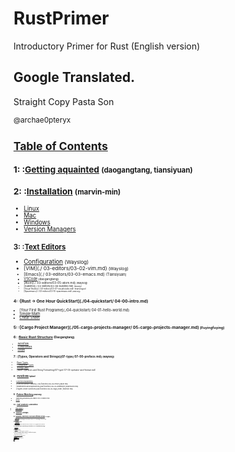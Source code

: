 # RustPrimer
Introductory Primer for Rust
(English version)

## Google Translated.
Straight Copy Pasta Son

<small> @archae0pteryx

## [Table of Contents]()

### 1: :[Getting aquainted](./01-1st-glance/README.md) <small>(daogangtang, tiansiyuan)</small>
### 2: :[Installation](./02-install/02-00-preface.md) <small>(marvin-min)
- [Linux](./02-install/02-01-install_rust_on_linux.md)
- [Mac](./02-install/02-02-install_rust_on_mac_os.md)
- [Windows](./02-install02-03-install_rust_on_windows.md)
- [Version Managers](./02-install/02-04-multirust.md)

### 3: :[Text Editors](./03-editors/03-00-preface.md)
- [Configuration](./03-editors/03-01-before.md) <small>(Wayslog)
- [VIM](./ 03-editors/03-02-vim.md) <small> (Wayslog)
- [Emacs](./ 03-editors/03-03-emacs.md) <small> (Tiansiyuan)
- [VSCode](./03-editors/03-04-vscode.md) <small> (daogangtang)
- [Atom](./ 03-editors/03-05-atom.md) <small> (wayslog)
- [Sublime](./ 03-editors/03-06-sublime.md) <small> (domty)
- [Visual Studio](./ 03-editors/03-07-visualstudio.md) (marvinguo)
- [Spacemacs](./ 03-editors/03-10-spacemacs.md) <small> (wayslog)

### 4: :[Rust -> One Hour QuickStart](./04-quickstart/ 04-00-intro.md)
- [Your First Rust Programe](./04-quickstart/ 04-01-hello-world.md)
- [Simple Math](./04-quickstart/04-02-basic-math.md)
- [Cheat Sheet](./04-quickstart/04-03-cheet-sheet.md)

### 5: :[Cargo Project Manager](./05-cargo-projects-manager/ 05-cargo-projects-manager.md) <small>(Fuyingfuying)
### 6: :[Basic Rust Structure](./06-flow/06-00-preface.md) <small> (Daogangtang)
- [Workflow](./06-flow/06-01-comment.md)
- [Conditionals](./06-flow/06-02-condition.md)
- [Loops](./06-flow/06-03-repeatition.md)

### 7: :[Types, Operators and Strings](07-type/ 07-00-preface.md) <small> (Wayslog)
- [Base Types](07-type/07-01-types.md)
- [Composite Types](07-type/07-02-compound-types.md)
- [String Class](07-type/07-03-strings.md)
- [Base Operators and String Formatting](07-type/ 07-04-operator-and-format.md)

### 8: :[Functions](./08-function/08-00-overview.md) <small> (qdao)
- [Function Parameters](./08-function/08-01-arguement.md)
- [Function Return Values](./ 08-function/ 08-02-return_value.md)
- [Statements and Expressions](08-function/ 08-03-statement_expression.md)
- [Higher-Order Functions](08-function/ 08-04-high_order_function.md)

### 9: :[Pattern Matching](09-match/09-00-overview.md) <small> (wayslog)
- [Matching Keywords](09-match /09-01-match.md)
- [Mode](09-match/09-02-pattern.md)

### 10: :[Trait (Feature)](10-trait/10-00-overview.md) <small> (JohnSmithX)
- [Trait Keyword](10-trait/10-01-trait.md)
- [Trait Object](10-trait/10-02-trait-object.md)

### 11: :[Generics](11-generics/11-01-generics.md) <small> (stormgbs)
### 12: :[Variability, Ownership, Leases and Lifetimes Oh! My](12-ownership-system/12-00-ownership_system.md) <small> (stormgbs)
- [Ownership](12-ownership-system/12-01-ownership.md)
- [Citation and Borrowing](12-ownership-system/ 12-02-borrowing_references.md)
- [Lifecycles](12-ownership-system/12-03-lifetimes.md)

### 13: :[Closure](13-closure/13-00-overview.md) <small> (qdao)
- [Closure Syntax](13-closure/13-01-syntax.md)
- [Closure Schieve](13-closure/13-02-implementation.md)
- [Closures as Parameters and Return Values](13-closure/ 13-03-as_argument_return_value.md)

### 14: :[Collection Types (Collections)](14-collections/ 14-00-overview.md) <small> (wayslog)
- [Dynamic Array](14-collections/14-01-vec.md)
- [Hash Tables](14-collections/14-02-hashmap.md)

### 15: :[Iterators](15-iterator/15-00-overview.md) <small> (wayslog)
- [Iterations, Adapters, Consumers](15-iterator/ 15-01-iterator.md)

### 16: :[Modules and Packages: Preface](16-modules/ 16-00-preface.md) <small> (daogangtang)
- [Module (module) and Packages (crate)](16-modules/ 16-01-module.md)
- [Prelude](16-modules/ 16-02-prelude.md)

### 17: :[Options, Results, and Error Handling](17-error-handling/17-01-option-result.md) <small> (JohnSmithX)
### 18: :[Macro Systems](18-macro/18-01-macro.md) <small> (tennix)
### 19: :[The Heap, Stack, and... The  Box](./19-heap-stack/heap-stack.md) <small> (tennix)

### 20: :[Some Smart Pointers](./20-rcarc/20-00-preface.md) <small> (daogangtang)
- [Rc, Arc](./20-rcarc/20-01-rcarc.md)
- [Mutex, RwLock](./ 20-rcarc/20-02-mutex.md)
[Cell, RefCell](./20-rcarc/20-03-cell.md)

### 21: :[Type System of Several Common Traits](./ 21-intoborrow/21-00-preface.md) <small> (daogangtang)
- [Into / From Its Application in String and & str System Conversion On](./21-intoborrow/21-01-into.md)
- [AsRef, AsMut](./21-intoborrow/21-02-asref.md)
- [Borrow, BorrowMut, ToOwned](./21-intoborrow/21-03-borrow.md)
- [Deref and Deref coercions](./21-intoborrow/21-04-deref.md)
- [Cow on a String and Its Application & str](./ 21-intoborrow / 21-05-cow.md)

### 22: :[Send and Sync](./22-marker/21-01-sendsync.md) <small> (daogangtang)
### 23: :[Concurrent, Parallel, Multi-Threaded Programming](./23-concurrency-parallel-threads/ 23-00-preface.md) <small> (anzhihun)
- [Threads](./23-concurrency-parallel-threads/ 24-01-thread.md)
- [Messaging](./23-concurrency-parallel-threads/ 24-02-message-passing.md)
- [Shared Memory](./23-concurrency-parallel-threads/ 24-03-share-memory.md)
- [Synchronization](./23-concurrency-parallel-threads/ 24-04-synchronize.md)
- [Oarallel](./23-concurrency-parallel-threads/ 24-05-parallel.md)

### 24: :[Unsafe Raw Pointer](24-unsafety-rawpointer/ 24-00-preface.md) <small> (JohnSmithX)
- [Unsafe](24-unsafety-rawpointer/24-01-unsafety.md)
- [Raw Pointers](24-unsafety-rawpointer/24-02-raw-pointer.md)

### 25: :[FFI](25-ffi/25-00-preface.md) <small> (42)
- [Rust Calling ffi Function](25-ffi/ 25-01-calling-ffi-functions.md)
- [The Rust Compiled into Libraries](25-ffi/ 25-02-compiling-rust-to-lib.md)

### 26: :[Operator Overloading](26-operator-overload/ 26-01-operator.md) <small> (wayslog)
### 27: :[Properties and Compiling Parameters](27-attr-and-compiler-args/27-00-preface.md) <small> (elton)
- [Properties](./27-attr-and-compiler-args/ 27-01-attributes.md)
- [Compiler Arguments](27-attr-and-compiler-args/ 27-02-rustc-options.md)

### 28: :[Cargo Parameter Configurations](28-cargo-detailed-cfg/ 28-01-cargo-detailed-cfg.md) <small> (fuyingfuying)
### 29: :[Test and Evaluation](29-testing / 29-00-preface.md) <small> (daogangtang)
- [Test (testing)](29-testing/29-01-threearchtest.md)
- [evaluation (benchmark)](29-testing/29-02-bench.md)

### 30: :[Code Style](30-coding-style/30-01-style.md) <small> (tiansiyuan)
### 31: :[Any](31-any/31-01-any.md) <small> (wayslog)
### 32: :[Security (safety)](32-safety/32-01-safety.md) <small> (daogangtang)
### 33: :[Common Data Structures to Achieve](33-data-struct / 33-00-preface.md) <small> (Naupio)
- [Stack Structure](33-data-struct / 33-01-stack.md)
- [Queue](33-data-struct / 33-02-queue.md)
- [PQ](33-data-struct / 33-03-priority_queue.md)
- [Binary](33-data-struct / 33-04-binary_tree.md)
- [List](33-data-struct / 33-05-linked_list.md)
- [Fig Structure](33-data-struct / 33-06-graph.md)

### 34: :[Standard Library Presentation](34-std/ 34-00-overview.md) <small> (wayslog)
- [System Commands: Call grep](34-std/34-01-process.md)
- [Directory Operations: simple grep](34-std / 34-02-fs-and-path.md)
- [Network Module: W Echo](34-std/34-03-net.md)

### 35: :[Actual Articles](35-action/35-00-preface.md) <small> (wangyu190810)
- [Combat: JSON Processing](35-action/json_data / readme.md)
- [Combat: Web Application Development Entry](35-action / mysite / readme.md)
- [Combat: Use Postgresql Database](35-action/db/readme.md)

## Copyright Regulations & License Information
<small> (Where applicable)

This book uses the `CC BY-SA 3.0` agreement, please indicate the address.


## ChangeLog

1. March 31, 2016, to complete the first draft. V1.0 release version

1. 2016 年3月31日，初稿完成。发布 v1.0 版。
